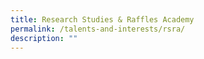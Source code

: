 ```yaml
---
title: Research Studies & Raffles Academy
permalink: /talents-and-interests/rsra/
description: ""
---
```

